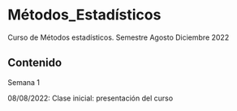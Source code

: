 # Métodos_Estadísticos
Curso de Métodos estadísticos. Semestre Agosto Diciembre 2022

## Contenido

Semana 1

08/08/2022: Clase inicial: presentación del curso
